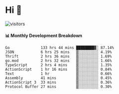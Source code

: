# Hi 👋
 
![visitors](https://visitor-badge.glitch.me/badge?page_id=sorcererxw.sorcererx)

#### 📊 Monthly Development Breakdown

<!--START_SECTION:waka-->
```text
Go              133 hrs 44 mins ████████▓░ 87.14%
JSON            6 hrs 25 mins   ▒░░░░░░░░░ 4.19%
Thrift          2 hrs 36 mins   ▒░░░░░░░░░ 1.69%
go.mod          2 hrs 32 mins   ▒░░░░░░░░░ 1.66%
TypeScript      2 hrs 4 mins    ▒░░░░░░░░░ 1.35%
ActionScript    1 hr 16 mins    ▒░░░░░░░░░ 0.84%
Text            1 hr            ▒░░░░░░░░░ 0.66%
Assembly        41 mins         ▒░░░░░░░░░ 0.45%
ActionScript 3  33 mins         ▒░░░░░░░░░ 0.36%
Protocol Buffer 27 mins         ▒░░░░░░░░░ 0.30%
```
<!--END_SECTION:waka-->
